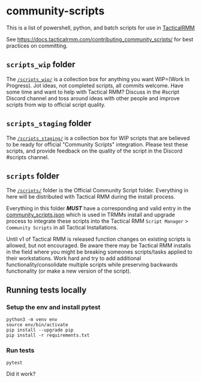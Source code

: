 # community-scripts
This is a list of powershell, python, and batch scripts for use in [TacticalRMM](https://github.com/wh1te909/tacticalrmm)

See <https://docs.tacticalrmm.com/contributing_community_scripts/> for best practices on committing.

## `scripts_wip` folder

The [`/scripts_wip/`](https://github.com/amidaware/community-scripts/tree/main/scripts_wip) is a collection box for anything you want WIP=(Work In Progress). Jot ideas, not completed scripts, all commits welcome. Have some time and want to help with Tactical RMM? Discuss in the #script Discord channel and toss around ideas with other people and improve scripts from wip to official script quality.

## `scripts_staging` folder

The [`/scripts_staging/`](https://github.com/amidaware/community-scripts/tree/main/scripts_staging) is a collection box for WIP scripts that are believed to be ready for official "Community Scripts" integration. Please test these scripts, and provide feedback on the quality of the script in the Discord #scripts channel.

## `scripts` folder

The [`/scripts/`](https://github.com/amidaware/community-scripts/tree/main/scripts) folder is the Official Community Script folder. Everything in here will be distributed with Tactical RMM during the install process. 

Everything in this folder **_MUST_** have a corresponding and valid entry in the [community_scripts.json](https://github.com/amidaware/community-scripts/blob/main/community_scripts.json) which is used in TRMMs install and upgrade process to integrate these scripts into the Tactical RMM `Script Manager` > `Community Scripts` in all Tactical Installations.

Until v1 of Tactical RMM is released function changes on existing scripts is allowed, but not encouraged. Be aware there may be Tactical RMM installs in the field where you might be breaking someones scripts/tasks applied to their workstations. Work hard and try to add additional functionality/consolidate multiple scripts while preserving backwards functionality (or make a new version of the script).

## Running tests locally

### Setup the env and install pytest
```
python3 -m venv env
source env/bin/activate
pip install --upgrade pip
pip install -r requirements.txt
```

### Run tests
```
pytest
```

Did it work?
